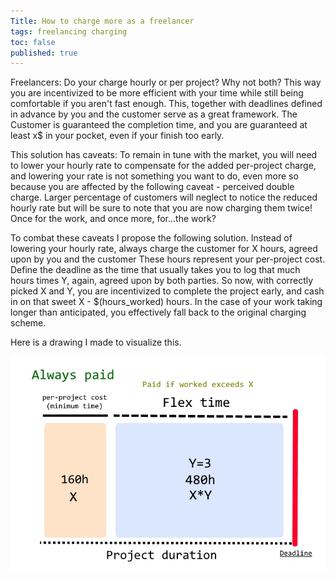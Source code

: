 ```yaml
---
Title: How to charge more as a freelancer
tags: freelancing charging 
toc: false
published: true
---
```


Freelancers: Do your charge hourly or per project? Why not both? This way you are incentivized to be more efficient with your time while still being comfortable if you aren't fast enough. This, together with deadlines defined in advance by you and the customer serve as a great framework. The Customer is guaranteed the completion time, and you are guaranteed at least x$ in your pocket, even if your finish too early.

This solution has caveats: To remain in tune with the market, you will need to lower your hourly rate to compensate for the added per-project charge, and lowering your rate is not something you want to do, even more so because you are affected by the following caveat - perceived double charge. Larger percentage of customers will neglect to notice the reduced hourly rate but will be sure to note that you are now charging them twice! Once for the work, and once more, for...the work?

To combat these caveats I propose the following solution. Instead of lowering your hourly rate, always charge the customer for X hours, agreed upon by you and the customer These hours represent your per-project cost. Define the deadline as the time that usually takes you to log that much hours times Y, again, agreed upon by both parties. So now, with correctly picked X and Y, you are incentivized to complete the project early, and cash in on that sweet X - $(hours_worked) hours. In the case of your work taking longer than anticipated, you effectively fall back to the original charging scheme.

Here is a drawing I made to visualize this.

![freelancer_scheme_1](/assets/images/freelancer_scheme_1.jpg)



